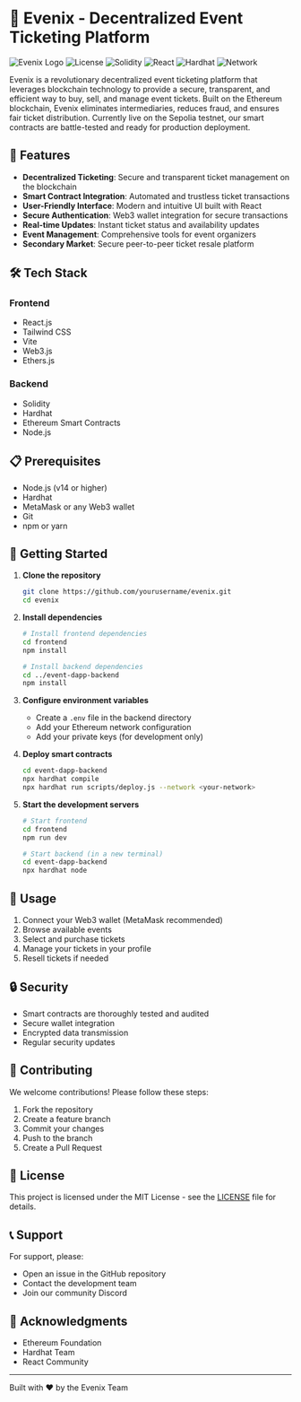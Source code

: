 # 🎫 Evenix - Decentralized Event Ticketing Platform

![Evenix Logo](https://img.shields.io/badge/Evenix-DApp-blue)
![License](https://img.shields.io/badge/license-MIT-green)
![Solidity](https://img.shields.io/badge/Solidity-0.8.0-blue)
![React](https://img.shields.io/badge/React-18.2.0-blue)
![Hardhat](https://img.shields.io/badge/Hardhat-2.19.0-orange)
![Network](https://img.shields.io/badge/Network-Sepolia-blueviolet)

Evenix is a revolutionary decentralized event ticketing platform that leverages blockchain technology to provide a secure, transparent, and efficient way to buy, sell, and manage event tickets. Built on the Ethereum blockchain, Evenix eliminates intermediaries, reduces fraud, and ensures fair ticket distribution. Currently live on the Sepolia testnet, our smart contracts are battle-tested and ready for production deployment.

## 🌟 Features

- **Decentralized Ticketing**: Secure and transparent ticket management on the blockchain
- **Smart Contract Integration**: Automated and trustless ticket transactions
- **User-Friendly Interface**: Modern and intuitive UI built with React
- **Secure Authentication**: Web3 wallet integration for secure transactions
- **Real-time Updates**: Instant ticket status and availability updates
- **Event Management**: Comprehensive tools for event organizers
- **Secondary Market**: Secure peer-to-peer ticket resale platform

## 🛠️ Tech Stack

### Frontend
- React.js
- Tailwind CSS
- Vite
- Web3.js
- Ethers.js

### Backend
- Solidity
- Hardhat
- Ethereum Smart Contracts
- Node.js

## 📋 Prerequisites

- Node.js (v14 or higher)
- Hardhat
- MetaMask or any Web3 wallet
- Git
- npm or yarn

## 🚀 Getting Started

1. **Clone the repository**
   ```bash
   git clone https://github.com/yourusername/evenix.git
   cd evenix
   ```

2. **Install dependencies**
   ```bash
   # Install frontend dependencies
   cd frontend
   npm install

   # Install backend dependencies
   cd ../event-dapp-backend
   npm install
   ```

3. **Configure environment variables**
   - Create a `.env` file in the backend directory
   - Add your Ethereum network configuration
   - Add your private keys (for development only)

4. **Deploy smart contracts**
   ```bash
   cd event-dapp-backend
   npx hardhat compile
   npx hardhat run scripts/deploy.js --network <your-network>
   ```

5. **Start the development servers**
   ```bash
   # Start frontend
   cd frontend
   npm run dev

   # Start backend (in a new terminal)
   cd event-dapp-backend
   npx hardhat node
   ```

## 📱 Usage

1. Connect your Web3 wallet (MetaMask recommended)
2. Browse available events
3. Select and purchase tickets
4. Manage your tickets in your profile
5. Resell tickets if needed

## 🔒 Security

- Smart contracts are thoroughly tested and audited
- Secure wallet integration
- Encrypted data transmission
- Regular security updates

## 🤝 Contributing

We welcome contributions! Please follow these steps:

1. Fork the repository
2. Create a feature branch
3. Commit your changes
4. Push to the branch
5. Create a Pull Request

## 📄 License

This project is licensed under the MIT License - see the [LICENSE](LICENSE) file for details.

## 📞 Support

For support, please:
- Open an issue in the GitHub repository
- Contact the development team
- Join our community Discord

## 🙏 Acknowledgments

- Ethereum Foundation
- Hardhat Team
- React Community

---

Built with ❤️ by the Evenix Team 